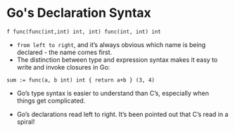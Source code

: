 # Go's Declaration Syntax

`f func(func(int,int) int, int) func(int, int) int`

- `from left to right`, and it’s always obvious which name is being declared - the name comes first.
- The distinction between type and expression syntax makes it easy to write and invoke closures in Go:

`sum := func(a, b int) int { return a+b } (3, 4)`

- Go’s type syntax is easier to understand than C’s, especially when things get complicated.

- Go’s declarations read left to right. It’s been pointed out that C’s read in a spiral! 

